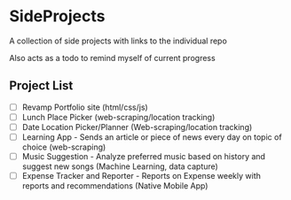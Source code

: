 # SideProjects
A collection of side projects with links to the individual repo

Also acts as a todo to remind myself of current progress

Project List
---
- [ ] Revamp Portfolio site (html/css/js)
- [ ] Lunch Place Picker (web-scraping/location tracking)
- [ ] Date Location Picker/Planner (Web-scraping/location tracking)
- [ ] Learning App - Sends an article or piece of news every day on topic of choice (web-scraping)
- [ ] Music Suggestion - Analyze preferred music based on history and suggest new songs (Machine Learning, data capture)
- [ ] Expense Tracker and Reporter - Reports on Expense weekly with reports and recommendations (Native Mobile App)
